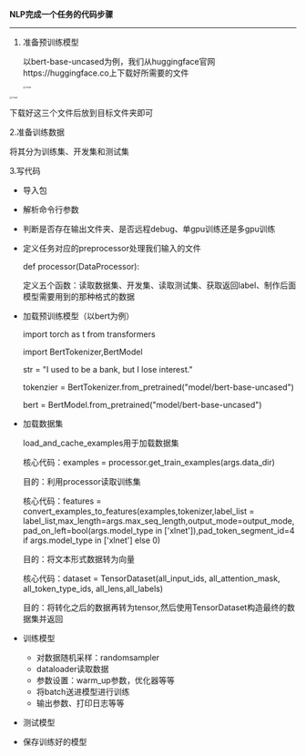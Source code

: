 **NLP完成一个任务的代码步骤**

***

1. 准备预训练模型

   以bert-base-uncased为例，我们从huggingface官网https://huggingface.co上下载好所需要的文件

   <img src="D:\blog\blog image\bert_download1.png" alt="image" style="zoom:25%;" />

<img src="D:\blog\blog image\bert_download2.png" alt="image" style="zoom:25%;" />

下载好这三个文件后放到目标文件夹即可

2.准备训练数据

将其分为训练集、开发集和测试集

3.写代码

- 导入包

- 解析命令行参数

- 判断是否存在输出文件夹、是否远程debug、单gpu训练还是多gpu训练

- 定义任务对应的preprocessor处理我们输入的文件

  def processor(DataProcessor):

  ​	定义五个函数：读取数据集、开发集、读取测试集、获取返回label、制作后面模型需要用到的那种格式的数据

- 加载预训练模型（以bert为例）

  import torch as t from transformers

  import BertTokenizer,BertModel

  str = "I used to be a bank, but I lose interest."  

  tokenzier = BertTokenizer.from_pretrained("model/bert-base-uncased") 

  bert = BertModel.from_pretrained("model/bert-base-uncased")

- 加载数据集

  load_and_cache_examples用于加载数据集

  核心代码：examples = processor.get_train_examples(args.data_dir)

  目的：利用processor读取训练集

  核心代码：features = convert_examples_to_features(examples,tokenizer,label_list = label_list,max_length=args.max_seq_length,output_mode=output_mode,pad_on_left=bool(args.model_type in ['xlnet']),pad_token_segment_id=4 if args.model_type in ['xlnet'] else 0)

  目的：将文本形式数据转为向量

  核心代码：dataset = TensorDataset(all_input_ids, all_attention_mask, all_token_type_ids, all_lens,all_labels)

  目的：将转化之后的数据再转为tensor,然后使用TensorDataset构造最终的数据集并返回

- 训练模型

  - 对数据随机采样：randomsampler
  - dataloader读取数据
  - 参数设置：warm_up参数，优化器等等
  - 将batch送进模型进行训练
  - 输出参数、打印日志等等

- 测试模型

- 保存训练好的模型

​	
